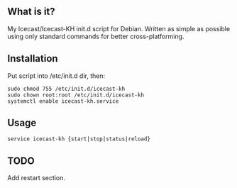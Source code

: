 What is it?
-------------
My Icecast/Icecast-KH init.d script for Debian.
Written as simple as possible using only standard commands for better cross-platforming.

Installation
-------------
 Put script into /etc/init.d dir, then:

    sudo chmod 755 /etc/init.d/icecast-kh
    sudo chown root:root /etc/init.d/icecast-kh
    systemctl enable icecast-kh.service

Usage
-------------

    service icecast-kh {start|stop|status|reload}

TODO
-------------
Add restart section.